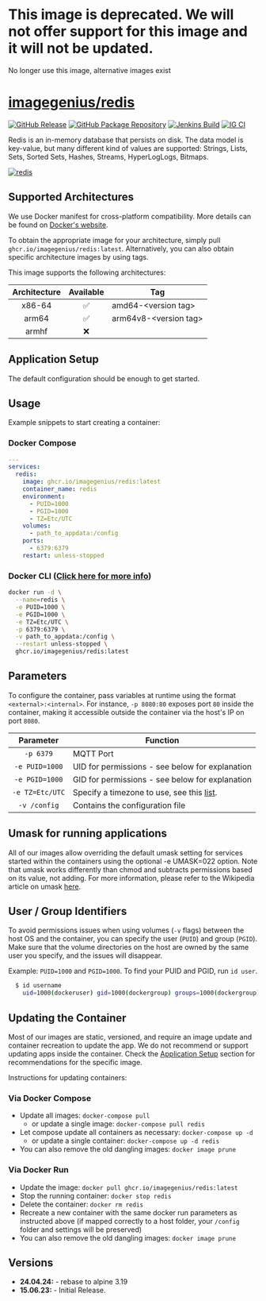 <!-- DO NOT EDIT THIS FILE MANUALLY -->
<!-- Please read https://github.com/imagegenius/docker-redis/blob/main/.github/CONTRIBUTING.md -->

# This image is deprecated. We will not offer support for this image and it will not be updated.

No longer use this image, alternative images exist

# [imagegenius/redis](https://github.com/imagegenius/docker-redis)

[![GitHub Release](https://img.shields.io/github/release/imagegenius/docker-redis.svg?color=007EC6&labelColor=555555&logoColor=ffffff&style=for-the-badge&logo=github)](https://github.com/imagegenius/docker-redis/releases)
[![GitHub Package Repository](https://shields.io/badge/GitHub%20Package-blue?logo=github&logoColor=ffffff&style=for-the-badge)](https://github.com/imagegenius/docker-redis/packages)
[![Jenkins Build](https://img.shields.io/jenkins/build?labelColor=555555&logoColor=ffffff&style=for-the-badge&jobUrl=https%3A%2F%2Fci.imagegenius.io%2Fjob%2FDocker-Pipeline-Builders%2Fjob%2Fdocker-redis%2Fjob%2Fmain%2F&logo=jenkins)](https://ci.imagegenius.io/job/Docker-Pipeline-Builders/job/docker-redis/job/main/)
[![IG CI](https://img.shields.io/badge/dynamic/yaml?color=007EC6&labelColor=555555&logoColor=ffffff&style=for-the-badge&label=CI&query=CI&url=https%3A%2F%2Fci-tests.imagegenius.io%2Fredis%2Flatest-main%2Fci-status.yml)](https://ci-tests.imagegenius.io/redis/latest-main/index.html)

Redis is an in-memory database that persists on disk. The data model is key-value, but many different kind of values are supported: Strings, Lists, Sets, Sorted Sets, Hashes, Streams, HyperLogLogs, Bitmaps.

[![redis](https://redis.com/wp-content/uploads/2021/08/redis-logo.png?&auto=webp&quality=85,75&width=500)](https://redis.io/)

## Supported Architectures

We use Docker manifest for cross-platform compatibility. More details can be found on [Docker's website](https://distribution.github.io/distribution/spec/manifest-v2-2/#manifest-list).

To obtain the appropriate image for your architecture, simply pull `ghcr.io/imagegenius/redis:latest`. Alternatively, you can also obtain specific architecture images by using tags.

This image supports the following architectures:

| Architecture | Available | Tag |
| :----: | :----: | ---- |
| x86-64 | ✅ | amd64-\<version tag\> |
| arm64 | ✅ | arm64v8-\<version tag\> |
| armhf | ❌ | |

## Application Setup

The default configuration should be enough to get started.

## Usage

Example snippets to start creating a container:

### Docker Compose

```yaml
---
services:
  redis:
    image: ghcr.io/imagegenius/redis:latest
    container_name: redis
    environment:
      - PUID=1000
      - PGID=1000
      - TZ=Etc/UTC
    volumes:
      - path_to_appdata:/config
    ports:
      - 6379:6379
    restart: unless-stopped
```

### Docker CLI ([Click here for more info](https://docs.docker.com/engine/reference/commandline/cli/))

```bash
docker run -d \
  --name=redis \
  -e PUID=1000 \
  -e PGID=1000 \
  -e TZ=Etc/UTC \
  -p 6379:6379 \
  -v path_to_appdata:/config \
  --restart unless-stopped \
  ghcr.io/imagegenius/redis:latest
```

## Parameters

To configure the container, pass variables at runtime using the format `<external>:<internal>`. For instance, `-p 8080:80` exposes port `80` inside the container, making it accessible outside the container via the host's IP on port `8080`.

| Parameter | Function |
| :----: | --- |
| `-p 6379` | MQTT Port |
| `-e PUID=1000` | UID for permissions - see below for explanation |
| `-e PGID=1000` | GID for permissions - see below for explanation |
| `-e TZ=Etc/UTC` | Specify a timezone to use, see this [list](https://en.wikipedia.org/wiki/List_of_tz_database_time_zones#List). |
| `-v /config` | Contains the configuration file |

## Umask for running applications

All of our images allow overriding the default umask setting for services started within the containers using the optional -e UMASK=022 option. Note that umask works differently than chmod and subtracts permissions based on its value, not adding. For more information, please refer to the Wikipedia article on umask [here](https://en.wikipedia.org/wiki/Umask).

## User / Group Identifiers

To avoid permissions issues when using volumes (`-v` flags) between the host OS and the container, you can specify the user (`PUID`) and group (`PGID`). Make sure that the volume directories on the host are owned by the same user you specify, and the issues will disappear.

Example: `PUID=1000` and `PGID=1000`. To find your PUID and PGID, run `id user`.

```bash
  $ id username
    uid=1000(dockeruser) gid=1000(dockergroup) groups=1000(dockergroup)
```


## Updating the Container

Most of our images are static, versioned, and require an image update and container recreation to update the app. We do not recommend or support updating apps inside the container. Check the [Application Setup](#application-setup) section for recommendations for the specific image.

Instructions for updating containers:

### Via Docker Compose

* Update all images: `docker-compose pull`
  * or update a single image: `docker-compose pull redis`
* Let compose update all containers as necessary: `docker-compose up -d`
  * or update a single container: `docker-compose up -d redis`
* You can also remove the old dangling images: `docker image prune`

### Via Docker Run

* Update the image: `docker pull ghcr.io/imagegenius/redis:latest`
* Stop the running container: `docker stop redis`
* Delete the container: `docker rm redis`
* Recreate a new container with the same docker run parameters as instructed above (if mapped correctly to a host folder, your `/config` folder and settings will be preserved)
* You can also remove the old dangling images: `docker image prune`

## Versions

* **24.04.24:** - rebase to alpine 3.19
* **15.06.23:** - Initial Release.
